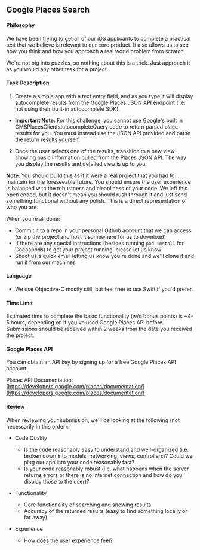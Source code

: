 ## Google Places Search

#### Philosophy

We have been trying to get all of our iOS applicants to complete a practical test that we believe is relevant to our core product.  It also allows us to see how you think and how you approach a real world problem from scratch. 

We're not big into puzzles, so nothing about this is a trick. Just approach it as you would any other task for a project.

#### Task Description

1. Create a simple app with a text entry field, and as you type it will display autocomplete results from the Google Places JSON API endpoint (i.e. not using their built-in autocomplete SDK). 
  - **Important Note:** For this challenge, you cannot use Google's built in GMSPlacesClient:autocompleteQuery code to return parsed place results for you. You must instead use the JSON API provided and parse the return results yourself.
2. Once the user selects one of the results, transition to a new view showing basic information pulled from the Places JSON API. The way you display the results and detailed view is up to you.

**Note**: You should build this as if it were a real project that you had to maintain for the foreseeable future. You should ensure the user experience is balanced with the robustness and cleanliness of your code. We left this open ended, but it doesn't mean you should rush through it and just send something functional without any polish. This is a direct representation of who you are.

When you're all done: 
- Commit it to a repo in your personal Github account that we can access (or zip the project and host it somewhere for us to download)
- If there are any special instructions (besides running `pod install` for Cocoapods) to get your project running, please let us know
- Shoot us a quick email letting us know you're done and we'll clone it and run it from our machines

#### Language

- We use Objective-C mostly still, but feel free to use Swift if you'd prefer.

#### Time Limit

Estimated time to complete the basic functionality (w/o bonus points) is ~4-5 hours, depending on if you've used Google Places API before. Submissions should be received within 2 weeks from the date you received the project.

#### Google Places API

You can obtain an API key by signing up for a free Google Places API account.

Places API Documentation:  [https://developers.google.com/places/documentation/](https://developers.google.com/places/documentation/)

#### Review

When reviewing your submission, we'll be looking at the following (not necessarily in this order):

- Code Quality
  - Is the code reasonably easy to understand and well-organized (i.e. broken down into models, networking, views, controllers)? Could we plug our app into your code reasonably fast?
  - Is your code reasonably robust (i.e. what happens when the server returns errors or there is no internet connection and how do you display those to the user)?

- Functionality
  - Core functionality of searching and showing results
  - Accuracy of the returned results (easy to find something locally or far away)

- Experience
  - How does the user experience feel?
